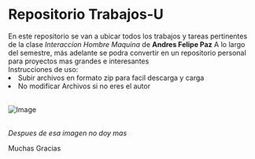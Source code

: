 <h1>Repositorio Trabajos-U</h1>
En este repositorio se van a ubicar todos los trabajos y tareas pertinentes de la clase <i>Interaccion Hombre Maquina</i> de <b>Andres Felipe Paz</b> A lo largo del semestre, más adelante se podra convertir en un repositorio personal para proyectos mas grandes e interesantes
<br>Instrucciones de uso:
<li>Subir archivos en formato zip para facil descarga y carga</li>
<li>No modificar Archivos si no eres el autor</li>

<br>

![Image](https://github.com/user-attachments/assets/1221d1b5-4db8-414e-803d-d77513b20a36)

<br>
<i>Despues de esa imagen no doy mas</i>
<br>

Muchas Gracias
